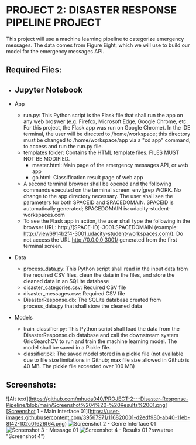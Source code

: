 # PROJECT 2:  DISASTER RESPONSE PIPELINE PROJECT

This project will use a machine learning pipeline to categorize emergency messages.  The data comes from Figure Eight, which we will use to build our model for the emergency messages API.

## Required Files:
- Jupyter Notebook
  - 

- App
  - run.py:  This Python script is the Flask file that shall run the app on any web broswer (e.g. Firefox, Microsoft Edge, Google Chrome, etc.  For this project, the Flask app was run on Google Chrome).  In the IDE terminal, the user will be directed to /home/workspace; this directory must be changed to /home/workspace/app via a "cd app" command, to access and run the run.py file.
  - templates folder:  Contains the HTML template files.  FILES MUST NOT BE MODIFIED.
    - master.html:  Main page of the emergency messages API, or web app
    - go.html:  Classification result page of web app
  - A second terminal browser shall be opened and the following commands executed on the terminal screen:  env|grep WORK.  No change to the app directory necessary.  The user shall see the parameters for both SPACEID and SPACEDOMAIN.  SPACEID is automatically generated; SPACEDOMAIN is:  udacity-student-workspaces.com
  - To see the Flask app in action, the user shall type the following in the browser URL:  http://[SPACE-ID]-3001.SPACEDOMAIN (example:  http://view6914b2f4-3001.udacity-student-workspaces.com/).  Do not access the URL http://0.0.0.0:3001/ generated from the first terminal screen.

- Data
  - process_data.py:  This Python script shall read in the input data from the required CSV files, clean the data in the files, and store the cleaned data in an SQLite database
  - disaster_categories.csv:  Required CSV file
  - disaster_messages.csv:  Required CSV file
  - DisasterResponse.db:  The SQLite database created from process_data.py that shall store the cleaned data

- Models
  - train_classifier.py:  This Python script shall load the data from the DisasterResponse.db database and call the downstream system GridSearchCV to run and train the machine learning model.  The model shall be saved in a Pickle file.
  - classifier.pkl:  The saved model stored in a pickle file (not available due to file size limitations in Github; max file size allowed in Github is 40 MB.  The pickle file exceeded over 100 MB)


## Screenshots:

![Alt text](https://github.com/mhuda040/PROJECT-2---Disaster-Response-Pipeline/blob/main/Screenshot%204%20-%20Results%2001.png![Screenshot 1 - Main Interface 01](https://user-images.githubusercontent.com/39567971/116820001-d2edf980-ab40-11eb-8f42-102c01626f64.png)
![Screenshot 2 - Genre Interface 01](https://user-images.githubusercontent.com/39567971/116820002-d3869000-ab40-11eb-8afb-b07f3da98cf0.png)
![Screenshot 3 - Message 01](https://user-images.githubusercontent.com/39567971/116820003-d3869000-ab40-11eb-883e-c61c5e6f6791.png)
![Screenshot 4 - Results 01](https://user-images.githubusercontent.com/39567971/116820005-d3869000-ab40-11eb-8e02-04e922a9a2be.png)
?raw=true "Screenshot 4")


